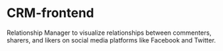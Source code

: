 # CRM-frontend
Relationship Manager to visualize relationships between commenters, sharers, and likers on social media platforms like Facebook and Twitter.
